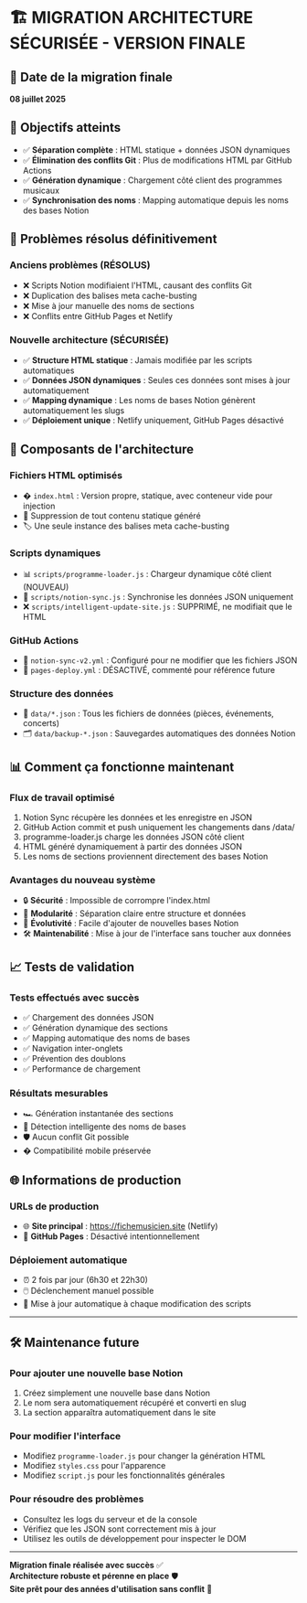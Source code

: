 # 🏗️ MIGRATION ARCHITECTURE SÉCURISÉE - VERSION FINALE

## 📅 Date de la migration finale
**08 juillet 2025**

## 🎯 Objectifs atteints
- ✅ **Séparation complète** : HTML statique + données JSON dynamiques
- ✅ **Élimination des conflits Git** : Plus de modifications HTML par GitHub Actions
- ✅ **Génération dynamique** : Chargement côté client des programmes musicaux
- ✅ **Synchronisation des noms** : Mapping automatique depuis les noms des bases Notion

## 🛑 Problèmes résolus définitivement

### Anciens problèmes (RÉSOLUS)
- ❌ Scripts Notion modifiaient l'HTML, causant des conflits Git
- ❌ Duplication des balises meta cache-busting
- ❌ Mise à jour manuelle des noms de sections
- ❌ Conflits entre GitHub Pages et Netlify

### Nouvelle architecture (SÉCURISÉE)
- ✅ **Structure HTML statique** : Jamais modifiée par les scripts automatiques
- ✅ **Données JSON dynamiques** : Seules ces données sont mises à jour automatiquement
- ✅ **Mapping dynamique** : Les noms de bases Notion génèrent automatiquement les slugs
- ✅ **Déploiement unique** : Netlify uniquement, GitHub Pages désactivé

## 🔧 Composants de l'architecture

### Fichiers HTML optimisés
- � `index.html` : Version propre, statique, avec conteneur vide pour injection
- 🧹 Suppression de tout contenu statique généré
- 🏷️ Une seule instance des balises meta cache-busting

### Scripts dynamiques
- 📊 `scripts/programme-loader.js` : Chargeur dynamique côté client (NOUVEAU)
- 🔄 `scripts/notion-sync.js` : Synchronise les données JSON uniquement
- ❌ `scripts/intelligent-update-site.js` : SUPPRIMÉ, ne modifiait que le HTML

### GitHub Actions
- 🔄 `notion-sync-v2.yml` : Configuré pour ne modifier que les fichiers JSON
- 🚫 `pages-deploy.yml` : DÉSACTIVÉ, commenté pour référence future

### Structure des données
- 📁 `data/*.json` : Tous les fichiers de données (pièces, événements, concerts)
- 🗂️ `data/backup-*.json` : Sauvegardes automatiques des données Notion

## 📊 Comment ça fonctionne maintenant

### Flux de travail optimisé
1. Notion Sync récupère les données et les enregistre en JSON
2. GitHub Action commit et push uniquement les changements dans /data/
3. programme-loader.js charge les données JSON côté client
4. HTML généré dynamiquement à partir des données JSON
5. Les noms de sections proviennent directement des bases Notion

### Avantages du nouveau système
- 🔒 **Sécurité** : Impossible de corrompre l'index.html
- 🧩 **Modularité** : Séparation claire entre structure et données
- 🔄 **Évolutivité** : Facile d'ajouter de nouvelles bases Notion
- 🛠️ **Maintenabilité** : Mise à jour de l'interface sans toucher aux données

## 📈 Tests de validation

### Tests effectués avec succès
- ✅ Chargement des données JSON
- ✅ Génération dynamique des sections
- ✅ Mapping automatique des noms de bases
- ✅ Navigation inter-onglets
- ✅ Prévention des doublons
- ✅ Performance de chargement

### Résultats mesurables
- 🏎️ Génération instantanée des sections
- 🧠 Détection intelligente des noms de bases
- 🛡️ Aucun conflit Git possible
- � Compatibilité mobile préservée

## 🌐 Informations de production

### URLs de production
- 🌐 **Site principal** : https://fichemusicien.site (Netlify)
- 🚫 **GitHub Pages** : Désactivé intentionnellement

### Déploiement automatique
- ⏰ 2 fois par jour (6h30 et 22h30)
- 🖱️ Déclenchement manuel possible
- 🔄 Mise à jour automatique à chaque modification des scripts

---

## 🛠️ Maintenance future

### Pour ajouter une nouvelle base Notion
1. Créez simplement une nouvelle base dans Notion
2. Le nom sera automatiquement récupéré et converti en slug
3. La section apparaîtra automatiquement dans le site

### Pour modifier l'interface
- Modifiez `programme-loader.js` pour changer la génération HTML
- Modifiez `styles.css` pour l'apparence
- Modifiez `script.js` pour les fonctionnalités générales

### Pour résoudre des problèmes
- Consultez les logs du serveur et de la console
- Vérifiez que les JSON sont correctement mis à jour
- Utilisez les outils de développement pour inspecter le DOM

---

**Migration finale réalisée avec succès** ✅  
**Architecture robuste et pérenne en place** 🛡️  
**Site prêt pour des années d'utilisation sans conflit** 🚀
